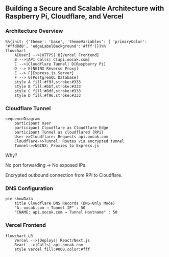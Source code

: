 ## Building a Secure and Scalable Architecture with Raspberry Pi, Cloudflare, and Vercel

### Architecture Overview

```mermaid
%%{init: {'theme': 'base', 'themeVariables': { 'primaryColor': '#ffd8d8', 'edgeLabelBackground':'#fff'}}}%%
flowchart
    A[User] -->|HTTPS| B[Vercel Frontend]
    B -->|API Calls| C[api.oocak.com]
    C -->|Cloudflare Tunnel| D[Raspberry Pi]
    D --> E[NGINX Reverse Proxy]
    E --> F[Express.js Server]
    F --> G[PostgreSQL Database]
    style A fill:#f9f,stroke:#333
    style B fill:#bbf,stroke:#333
    style C fill:#8df,stroke:#333
    style D fill:#f96,stroke:#333
```

### Cloudflare Tunnel

```mermaid
sequenceDiagram
    participant User
    participant Cloudflare as Cloudflare Edge
    participant Tunnel as cloudflared (RPi)
    User->>Cloudflare: Requests api.oocak.com
    Cloudflare->>Tunnel: Routes via encrypted tunnel
    Tunnel->>NGINX: Proxies to Express.js
```

Why?

No port forwarding → No exposed IPs.

Encrypted outbound connection from RPi to Cloudflare.

### DNS Configuration

```mermaid
pie showData
    title Cloudflare DNS Records (DNS-Only Mode)
    "A: oocak.com → Tunnel IP" : 50
    "CNAME: api.oocak.com → Tunnel Hostname" : 50
```

### Vercel Frontend

```mermaid
flowchart LR
    Vercel -->|Deploys| React/Next.js
    React -->|Calls| api.oocak.com
    style Vercel fill:#000,color:#fff
```
